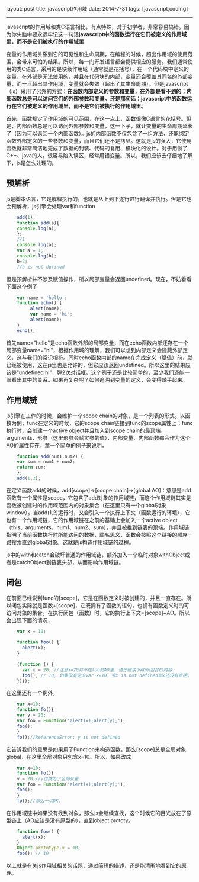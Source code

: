 layout: post
title: javascript作用域
date: 2014-7-31
tags: [javascript,coding]

---
javascript的作用域和类C语言相比，有点特殊，对于初学者，非常容易搞错。因为你头脑中要永远牢记这一句话**javascript中的函数运行在它们被定义的作用域里，而不是它们被执行的作用域里**
<!--more-->
变量的作用域关系到它的可见性和生命周期，在编程的时候，超出作用域的使用范围，会带来可怕的结果。所以，每一门开发语言都会提供相应的服务。我们通常使用的类C语言，采用的是块级作用域（通常就是花括号），在一个代码块中定义的变量，在外部是无法使用的，并且在代码块的内部，变量还会覆盖其同名的外部变量，而一旦超出其作用域，变量就会失效（超出了其生命周期）。但是javascript（js）采用了另外的方式：**在函数内部定义的参数和变量，在外部是看不到的；内部函数总是可以访问它们的外部参数和变量。还是那句话：javascript中的函数运行在它们被定义的作用域里，而不是它们被执行的作用域里。**  

首先，函数规定了作用域的可见范围，在这一点上，函数很像C语言的花括号。但是，内部函数总是可以访问外部参数和变量，这一下子，就让变量的生命周期延长了（因为可以返回一个内部函数）。js的内部函数不仅包含了一组方法，还能绑定函数外部定义的一些参数和变量，而且它们还不是拷贝。这就是js的强大，它使用函数就非常简洁地完成了数据的封装、代码的复用、模块化的设计。对于用惯了C++、java的人，很容易陷入误区，经常用错变量。所以，我们应该去仔细地了解下，js是怎么处理的。  

## 预解析
js是脚本语言，它是解释执行的，也就是从上到下逐行进行翻译并执行。但是它也会预解析，js引擎会处理var和function

```javascript
	add(1);
	function add(a){
	console.log(a);
	};
	//1
	console.log(a);
	var a = 1;
	console.log(b);
	b=2;
	//b is not defined
```

但是预解析并不涉及赋值操作，所以局部变量会返回undefined。现在，不妨看看下面这个例子

```javascript
	var name = 'hello';
	function echo() {
	     alert(name);
	     var name = 'hi';
	     alert(name);
	}
	echo();
```

首先name="hello"是echo函数外部的局部变量，而在echo函数内部还存在一个局部变量name="hi"，根据作用域的理解，我们可以想到内部定义会隐藏外部定义，这与我们的常识相符。同时echo函数内部的name在完成定义（赋值）前，就已经被使用，这在js里也是允许的，但它应该返回undefined。所以这里的结果应该是“undefined hi”，弹2次对话框。这个例子还是比较简单的，至少我们还能一眼看出其中的关系。如果再复杂呢？如何追溯到变量的定义，会变得棘手起来。
## 作用域链
js引擎在工作的时候，会维护一个scope chain的对象，是一个列表的形式。以函数为例，func在定义的时候，它的scope chain链接到func的scope属性上；func执行时，会创建一个active object并且加入到scope chain的最顶端，arguments、形参（这里形参会赋实参的值）、内部变量、内部函数都会作为这个AO的属性存在。拿一个简单的例子来说明，

```javascript
	function add(num1,num2) {
    var sum = num1 + num2;
    return sum;
	};
	add(1,2);
```

在定义函数add的时候，add[scope]->[scope chain]->[global AO]：意思是add函数有一个属性是scope，它包含了add对象的作用域链，而这个作用域链其实是函数被创建时的作用域范围内的对象集合（在这里只有一个global对象window）。当add(1,2)运行时，又会引入一个执行上下文（函数运行的环境），它也有一个作用域链，它的作用域链在之前的基础上会加入一个active object（this、arguments、num1、num2、sum），并且被推到链表的顶端。作用域链指明了当前函数执行时所能访问的数据，顾名思义，函数会按照这个链接的顺序一路搜索直到global对象。这就是js构造作用域链的过程。  

js中的with和catch会破坏普通的作用域链，额外加入一个临时对象withObject或者是catchObject到链表头部，从而影响作用域链。  
## 闭包
在前面已经说到func的[scope]，它是在函数定义时被创建的，并且一直存在。所以闭包实际就是函数+[scope]，它既拥有了函数的语句，也拥有函数定义时的可访问对象的集合。在执行闭包（函数）时，它的执行上下文=[scope]+AO。所以会出现下面的情况，

```javascript
	var x = 10;
 
	function foo() {
	  alert(x);
	}
	 
	(function () {
	  var x = 20; //注意x=20并不在foo的AO里，请仔细读下AO所包含的内容
	  foo(); // 10, 如果没有定义var x=10，会x is not defined即x还没有声明。
	})();
```

在这里还有一个例外，

```javascript
	var x=10;
	function fo(){
	var y = 20;
	var foo = Function('alert(x);alert(y);');
	foo();
	}
	fo();//ReferenceError: y is not defined
```

它告诉我们的意思是如果用了Function来构造函数，那么[scope]总是全局对象global，在这里全局对象只包含x=10。所以，如果改成

```javascript
	var x=10;
	function fo(){
	y = 20;//y也成为了全局变量
	var foo = Function('alert(x);alert(y);');
	foo();
	}
	fo();//那么一切OK.
```

在作用域链中如果没有找到对象，那么js会继续查找，这个时候它的目光放在了原型链上（AO应该是没有原型的），直到object.prototy。

```javascript
	function foo() {
	  alert(x);
	}
	Object.prototype.x = 10;
	foo(); // 10
```

以上就是有关js作用域相关的话题，通过简短的描述，还是能清晰地看到它的原理。